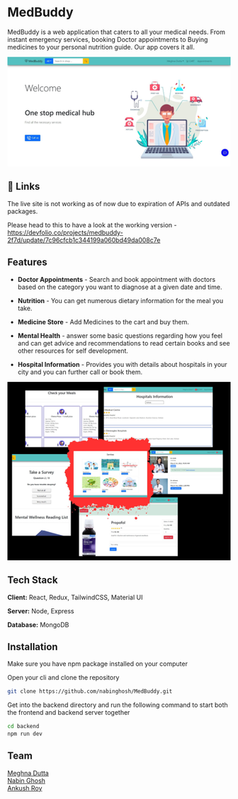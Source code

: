 # MedBuddy

MedBuddy is a web application that caters to all your medical needs. From instant emergency services, booking Doctor appointments to Buying medicines to your personal nutrition guide. Our app covers it all.

![](https://github.com/ankushroy25/MedBuddy/blob/main/frontend/public/images/preview/cover.jpg)

## 🔗 Links

The live site is not working as of now due to expiration of APIs and outdated packages.

Please head to this to have a look at the working version - https://devfolio.co/projects/medbuddy-2f7d/update/7c96cfcb1c344199a060bd49da008c7e

## Features

- **Doctor Appointments** - Search and book appointment with doctors based on the category you want to diagnose at a given date and time.

- **Nutrition** - You can get numerous dietary information for the meal you take.

- **Medicine Store** - Add Medicines to the cart and buy them.

- **Mental Health** - answer some basic questions regarding how you feel and can get advice and recommendations to read certain books and see other resources for self development.

- **Hospital Information** - Provides you with details about hospitals in your city and you can further call or book them.

![](https://github.com/ankushroy25/MedBuddy/blob/main/frontend/public/images/preview/services-cover.jpg)

## Tech Stack

**Client:** React, Redux, TailwindCSS, Material UI

**Server:** Node, Express

**Database:** MongoDB

## Installation

Make sure you have npm package installed on your computer

Open your cli and clone the repository

```bash
git clone https://github.com/nabinghosh/MedBuddy.git
```

Get into the backend directory and run the following command to start both the frontend and backend server together

```bash
cd backend
npm run dev
```

## Team

[Meghna Dutta ](https://github.com/meghnadutta02)  
[Nabin Ghosh ](https://github.com/nabinghosh)  
[Ankush Roy ](https://github.com/ankushroy25)
